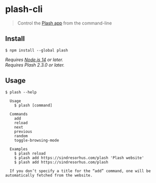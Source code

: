 # plash-cli

> Control the [Plash app](https://github.com/sindresorhus/Plash) from the command-line

## Install

```
$ npm install --global plash
```

*Requires [Node.js 14](https://nodejs.org) or later.*\
*Requires Plash 2.3.0 or later.*

## Usage

```
$ plash --help

  Usage
    $ plash [command]

  Commands
    add
    reload
    next
    previous
    random
    toggle-browsing-mode

  Examples
    $ plash reload
    $ plash add https://sindresorhus.com/plash 'Plash website'
    $ plash add https://sindresorhus.com/plash

  If you don’t specify a title for the “add” command, one will be automatically fetched from the website.
```
